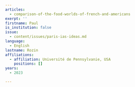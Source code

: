 ```yaml
---
articles:
  - comparison-of-the-food-worlds-of-french-and-americans
exerpt: ''
firstname: Paul
is_institution: false
issue:
  - content/issues/paris-ias-ideas.md
language:
  - English
lastname: Rozin
affiliations:
  - affiliation: Université de Pennsylvanie, USA
    positions: []
years:
  - 2023

---
```

